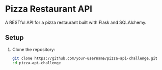 # Pizza Restaurant API

A RESTful API for a pizza restaurant built with Flask and SQLAlchemy.

## Setup

1. Clone the repository:
   ```bash
   git clone https://github.com/your-username/pizza-api-challenge.git
   cd pizza-api-challenge